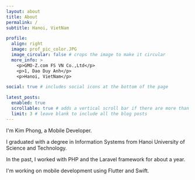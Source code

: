 ```yaml
---
layout: about
title: About
permalink: /
subtitle: Hanoi, VietNam

profile:
  align: right
  image: prof_pic_color.JPG
  image_circular: false # crops the image to make it circular
  more_info: >
    <p>GMO-Z.com FS VN Co.,Ltd</p>
    <p>1, Dao Duy Anh</p>
    <p>Hanoi, VietNam</p>

social: true # includes social icons at the bottom of the page

latest_posts:
  enabled: true
  scrollable: true # adds a vertical scroll bar if there are more than 3 new posts items
  limit: 3 # leave blank to include all the blog posts
---
```


I'm Kim Phong, a Mobile Developer.

I graduated with a degree in Information Systems from Hanoi University of Science and Technology. 

In the past, I worked with PHP and the Laravel framework for about a year. 

I'm working on mobile development using Flutter and Swift.


